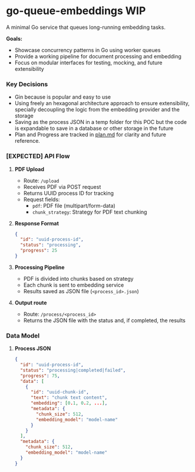 # go-queue-embeddings WIP
A minimal Go service that queues long-running embedding tasks.

**Goals:**
- Showcase concurrency patterns in Go using worker queues
- Provide a working pipeline for document processing and embedding
- Focus on modular interfaces for testing, mocking, and future extensibility

### Key Decisions
- Gin because is popular and easy to use
- Using freely an hexagonal architecture approach to ensure extensibility, specially decoupling the logic from the embedding provider and the storage
- Saving as the process JSON in a temp folder for this POC but the code is expandable to save in a database or other storage in the future
- Plan and Progress are tracked in [plan.md](plan.md) for clarity and future reference.

### [EXPECTED] API Flow
1. **PDF Upload**
   - Route: `/upload`
   - Receives PDF via POST request
   - Returns UUID process ID for tracking
   - Request fields:
     - `pdf`: PDF file (multipart/form-data)
     - `chunk_strategy`: Strategy for PDF text chunking

2. **Response Format**
   ```json
   {
     "id": "uuid-process-id",
     "status": "processing",
     "progress": 25
   }
   ```

3. **Processing Pipeline**
   - PDF is divided into chunks based on strategy
   - Each chunk is sent to embedding service
   - Results saved as JSON file (`<process_id>.json`)


4. **Output route**
   - Route: `/process/<process_id>`
   - Returns the JSON file with the status and, if completed, the results

### Data Model
 
1. **Process JSON**
   ```json
   {
     "id": "uuid-process-id",
     "status": "processing|completed|failed",
     "progress": 75,
     "data": [
       {
         "id": "uuid-chunk-id",
         "text": "chunk text content",
         "embedding": [0.1, 0.2, ...],
         "metadata": {
           "chunk_size": 512,
           "embedding_model": "model-name"
         }
       }
     ],
     "metadata": {
       "chunk_size": 512,
       "embedding_model": "model-name"
     }
   }
   ```
